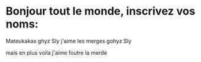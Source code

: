 # Bonjour tout le monde, inscrivez vos noms:
Mateukakas 
ghyz
Sly
j'aime les merges
gohyz
Sly






mais en plus voila j'aime foutre la merde